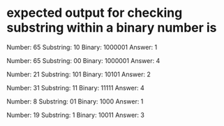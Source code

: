 # expected output for checking substring within a binary number is

Number: 65
Substring: 10
Binary: 1000001
Answer: 1


Number: 65
Substring: 00
Binary: 1000001
Answer: 4

Number: 21
Substring: 101
Binary: 10101
Answer: 2

Number: 31
Substring: 11
Binary: 11111
Answer: 4

Number: 8
Substring: 01
Binary: 1000
Answer: 1

Number: 19
Substring: 1
Binary: 10011
Answer: 3
